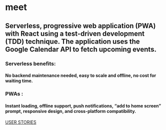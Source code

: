 # meet

## Serverless, progressive web application (PWA) with React using a test-driven development (TDD) technique. The application uses the Google Calendar API to fetch upcoming events.



### Serverless benefits:
#### No backend maintenance needed, easy to scale and offline, no cost for waiting time.

### PWAs : 
#### Instant loading, offline support, push notifications, “add to home screen” prompt, responsive design, and cross-platform compatibility.

[USER STORIES](https://docs.google.com/document/d/e/2PACX-1vRV4lC3kC0WtiEHRSowmE-GPo1CStZ-gAnuDH9L8YUDjL4dncJNgb4uONlRgZ5k1YVSnCogVuCA4LTZ/pub)

